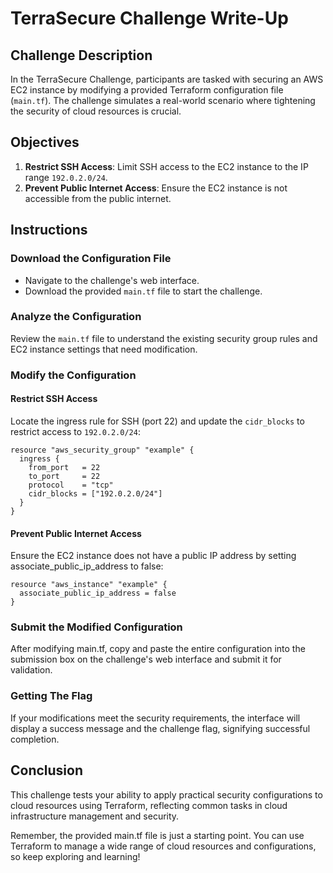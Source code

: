 # TerraSecure Challenge Write-Up

## Challenge Description

In the TerraSecure Challenge, participants are tasked with securing an AWS EC2 instance by modifying a provided Terraform configuration file (`main.tf`). The challenge simulates a real-world scenario where tightening the security of cloud resources is crucial.

## Objectives

1. **Restrict SSH Access**: Limit SSH access to the EC2 instance to the IP range `192.0.2.0/24`.
2. **Prevent Public Internet Access**: Ensure the EC2 instance is not accessible from the public internet.

## Instructions

### Download the Configuration File

- Navigate to the challenge's web interface.
- Download the provided `main.tf` file to start the challenge.

### Analyze the Configuration

Review the `main.tf` file to understand the existing security group rules and EC2 instance settings that need modification.

### Modify the Configuration

#### Restrict SSH Access

Locate the ingress rule for SSH (port 22) and update the `cidr_blocks` to restrict access to `192.0.2.0/24`:

```hcl
resource "aws_security_group" "example" {
  ingress {
    from_port   = 22
    to_port     = 22
    protocol    = "tcp"
    cidr_blocks = ["192.0.2.0/24"]
  }
}
```

#### Prevent Public Internet Access

Ensure the EC2 instance does not have a public IP address by setting associate_public_ip_address to false:

```hcl
resource "aws_instance" "example" {
  associate_public_ip_address = false
}
```

### Submit the Modified Configuration

After modifying main.tf, copy and paste the entire configuration into the submission box on the challenge's web interface and submit it for validation.

### Getting The Flag

If your modifications meet the security requirements, the interface will display a success message and the challenge flag, signifying successful completion.

## Conclusion

This challenge tests your ability to apply practical security configurations to cloud resources using Terraform, reflecting common tasks in cloud infrastructure management and security.

Remember, the provided main.tf file is just a starting point. You can use Terraform to manage a wide range of cloud resources and configurations, so keep exploring and learning!
